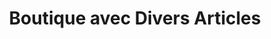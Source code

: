 ---
title: "Boutique avec Divers Articles"
url: /macenta/boutique-avec-divers-articles/
shop: commodité
---